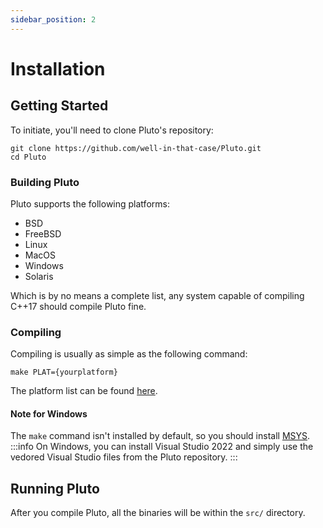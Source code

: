 ```yaml
---
sidebar_position: 2
---
```


# Installation
## Getting Started

To initiate, you'll need to clone Pluto's repository:
```
git clone https://github.com/well-in-that-case/Pluto.git
cd Pluto
```
### Building Pluto
Pluto supports the following platforms:
  - BSD
  - FreeBSD
  - Linux
  - MacOS
  - Windows
  - Solaris

Which is by no means a complete list, any system capable of compiling C++17 should compile Pluto fine.
### Compiling
Compiling is usually as simple as the following command:
```
make PLAT={yourplatform}
```
The platform list can be found [here](https://github.com/well-in-that-case/Pluto/blob/main/src/Makefile#L33).
#### Note for Windows
The `make` command isn't installed by default, so you should install [MSYS](https://www.msys2.org/).
:::info
On Windows, you can install Visual Studio 2022 and simply use the vedored Visual Studio files from the Pluto repository.
:::
## Running Pluto
After you compile Pluto, all the binaries will be within the `src/` directory.
